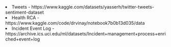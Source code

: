 <li>Tweets - https://www.kaggle.com/datasets/yasserh/twitter-tweets-sentiment-dataset </li>
<li>Health RCA - https://www.kaggle.com/code/drvinay/notebook7b0b13d035/data </li>
<li>Incident Event Log - https://archive.ics.uci.edu/ml/datasets/Incident+management+process+enriched+event+log </li>
